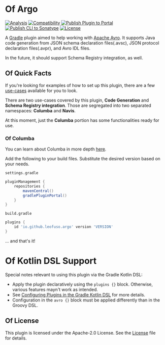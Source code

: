 # Of Argo

[![Analysis](https://github.com/LeoFuso/argo/actions/workflows/analysis.yaml/badge.svg)](https://github.com/LeoFuso/argo/actions/workflows/analysis.yaml)
[![Compatibility](https://github.com/LeoFuso/argo/actions/workflows/compatibility.yaml/badge.svg)](https://github.com/LeoFuso/argo/actions/workflows/compatibility.yaml)
[![Publish Plugin to Portal](https://github.com/LeoFuso/argo/actions/workflows/publish-plugin.yaml/badge.svg)](https://github.com/LeoFuso/argo/actions/workflows/publish-plugin.yaml)
[![Publish CLI to Sonatype](https://github.com/LeoFuso/argo/actions/workflows/publish-cli.yaml/badge.svg)](https://github.com/LeoFuso/argo/actions/workflows/publish-cli.yaml)
[![License](https://img.shields.io/badge/License-Apache_2.0-blue.svg)](LICENSE)

A [Gradle](http://www.gradle.org/) plugin aimed to help working with [Apache Avro](http://avro.apache.org/). 
It supports Java code generation from JSON schema declaration files(.avsc), JSON protocol declaration files(.avpr), and Avro IDL files. 

In the future, it should support Schema Registry integration, as well.

## Of Quick Facts

If you're looking for examples of how to set up this plugin,
there are a few [use-cases](https://github.com/LeoFuso/argo/tree/main/use-cases) available for you to look.  

There are two use-cases covered by this plugin, **Code Generation** and **Schema Registry integration**.
Those are segregated into two separated namespaces: **Columba** and **Navis**. 

At this moment, just the **Columba** portion has some functionalities ready for use.  

### Of Columba

You can learn about Columba in more depth [here](columba.md).

Add the following to your build files. Substitute the desired version based on your needs.

`settings.gradle`
```groovy
pluginManagement {
    repositories {
        mavenCentral()
        gradlePluginPortal()
    }
}
```

`build.gradle`
```groovy
plugins {
    id 'io.github.leofuso.argo' version 'VERSION'
}
```

... and that's it!

# Of Kotlin DSL Support

Special notes relevant to using this plugin via the Gradle Kotlin DSL:

* Apply the plugin declaratively using the `plugins {}` block. Otherwise, various features mayn't work as intended. 
* See [Configuring Plugins in the Gradle Kotlin DSL](https://github.com/gradle/kotlin-dsl/blob/master/doc/getting-started/Configuring-Plugins.md) for more details.
* Configuration in the `avro {}` block must be applied differently than in the Groovy DSL.

## Of License

This plugin is licensed under the Apache-2.0 License. See the [License](LICENSE) file for details.


